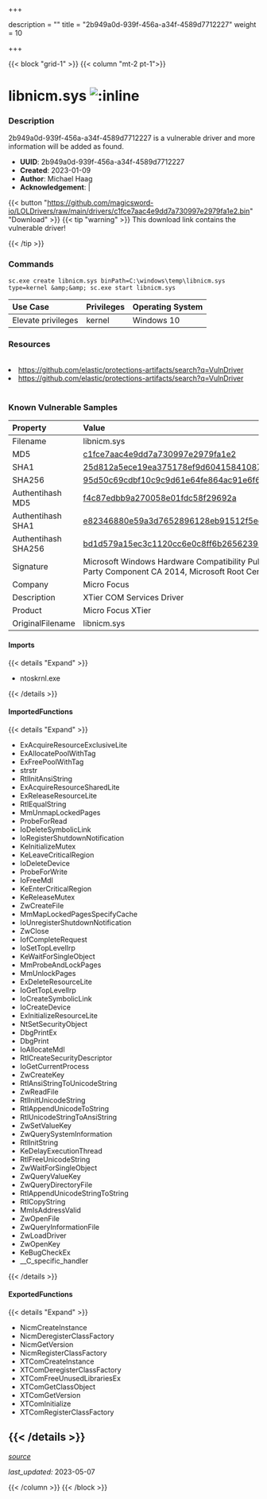 +++

description = ""
title = "2b949a0d-939f-456a-a34f-4589d7712227"
weight = 10

+++


{{< block "grid-1" >}}
{{< column "mt-2 pt-1">}}


# libnicm.sys ![:inline](/images/twitter_verified.png) 


### Description

2b949a0d-939f-456a-a34f-4589d7712227 is a vulnerable driver and more information will be added as found.
- **UUID**: 2b949a0d-939f-456a-a34f-4589d7712227
- **Created**: 2023-01-09
- **Author**: Michael Haag
- **Acknowledgement**:  | [](https://twitter.com/)

{{< button "https://github.com/magicsword-io/LOLDrivers/raw/main/drivers/c1fce7aac4e9dd7a730997e2979fa1e2.bin" "Download" >}}
{{< tip "warning" >}}
This download link contains the vulnerable driver!

{{< /tip >}}

### Commands

```
sc.exe create libnicm.sys binPath=C:\windows\temp\libnicm.sys type=kernel &amp;&amp; sc.exe start libnicm.sys
```

| Use Case | Privileges | Operating System | 
|:---- | ---- | ---- |
| Elevate privileges | kernel | Windows 10 |

### Resources
<br>
<li><a href=" https://github.com/elastic/protections-artifacts/search?q=VulnDriver"> https://github.com/elastic/protections-artifacts/search?q=VulnDriver</a></li>
<li><a href="https://github.com/elastic/protections-artifacts/search?q=VulnDriver">https://github.com/elastic/protections-artifacts/search?q=VulnDriver</a></li>
<br>

### Known Vulnerable Samples

| Property           | Value |
|:-------------------|:------|
| Filename           | libnicm.sys |
| MD5                | [c1fce7aac4e9dd7a730997e2979fa1e2](https://www.virustotal.com/gui/file/c1fce7aac4e9dd7a730997e2979fa1e2) |
| SHA1               | [25d812a5ece19ea375178ef9d60415841087726e](https://www.virustotal.com/gui/file/25d812a5ece19ea375178ef9d60415841087726e) |
| SHA256             | [95d50c69cdbf10c9c9d61e64fe864ac91e6f6caa637d128eb20e1d3510e776d3](https://www.virustotal.com/gui/file/95d50c69cdbf10c9c9d61e64fe864ac91e6f6caa637d128eb20e1d3510e776d3) |
| Authentihash MD5   | [f4c87edbb9a270058e01fdc58f29692a](https://www.virustotal.com/gui/search/authentihash%253Af4c87edbb9a270058e01fdc58f29692a) |
| Authentihash SHA1  | [e82346880e59a3d7652896128eb91512f5ee3d53](https://www.virustotal.com/gui/search/authentihash%253Ae82346880e59a3d7652896128eb91512f5ee3d53) |
| Authentihash SHA256| [bd1d579a15ec3c1120cc6e0c8ff6b265623980de3570a5dd2f57d0c5981334d8](https://www.virustotal.com/gui/search/authentihash%253Abd1d579a15ec3c1120cc6e0c8ff6b265623980de3570a5dd2f57d0c5981334d8) |
| Signature         | Microsoft Windows Hardware Compatibility Publisher, Microsoft Windows Third Party Component CA 2014, Microsoft Root Certificate Authority 2010   |
| Company           | Micro Focus |
| Description       | XTier COM Services Driver |
| Product           | Micro Focus XTier |
| OriginalFilename  | libnicm.sys |


#### Imports
{{< details "Expand" >}}
* ntoskrnl.exe

{{< /details >}}
#### ImportedFunctions
{{< details "Expand" >}}
* ExAcquireResourceExclusiveLite
* ExAllocatePoolWithTag
* ExFreePoolWithTag
* strstr
* RtlInitAnsiString
* ExAcquireResourceSharedLite
* ExReleaseResourceLite
* RtlEqualString
* MmUnmapLockedPages
* ProbeForRead
* IoDeleteSymbolicLink
* IoRegisterShutdownNotification
* KeInitializeMutex
* KeLeaveCriticalRegion
* IoDeleteDevice
* ProbeForWrite
* IoFreeMdl
* KeEnterCriticalRegion
* KeReleaseMutex
* ZwCreateFile
* MmMapLockedPagesSpecifyCache
* IoUnregisterShutdownNotification
* ZwClose
* IofCompleteRequest
* IoSetTopLevelIrp
* KeWaitForSingleObject
* MmProbeAndLockPages
* MmUnlockPages
* ExDeleteResourceLite
* IoGetTopLevelIrp
* IoCreateSymbolicLink
* IoCreateDevice
* ExInitializeResourceLite
* NtSetSecurityObject
* DbgPrintEx
* DbgPrint
* IoAllocateMdl
* RtlCreateSecurityDescriptor
* IoGetCurrentProcess
* ZwCreateKey
* RtlAnsiStringToUnicodeString
* ZwReadFile
* RtlInitUnicodeString
* RtlAppendUnicodeToString
* RtlUnicodeStringToAnsiString
* ZwSetValueKey
* ZwQuerySystemInformation
* RtlInitString
* KeDelayExecutionThread
* RtlFreeUnicodeString
* ZwWaitForSingleObject
* ZwQueryValueKey
* ZwQueryDirectoryFile
* RtlAppendUnicodeStringToString
* RtlCopyString
* MmIsAddressValid
* ZwOpenFile
* ZwQueryInformationFile
* ZwLoadDriver
* ZwOpenKey
* KeBugCheckEx
* __C_specific_handler

{{< /details >}}
#### ExportedFunctions
{{< details "Expand" >}}
* NicmCreateInstance
* NicmDeregisterClassFactory
* NicmGetVersion
* NicmRegisterClassFactory
* XTComCreateInstance
* XTComDeregisterClassFactory
* XTComFreeUnusedLibrariesEx
* XTComGetClassObject
* XTComGetVersion
* XTComInitialize
* XTComRegisterClassFactory

{{< /details >}}
-----



[*source*](https://github.com/magicsword-io/LOLDrivers/tree/main/yaml/2b949a0d-939f-456a-a34f-4589d7712227.yaml)

*last_updated:* 2023-05-07








{{< /column >}}
{{< /block >}}
